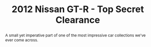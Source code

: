 ---
category: news
title: 2012 Nissan GT-R - Top Secret Clearance
abstract: A small yet imperative part of one of the most impressive car collections we've ever come across.
publishedDateTime: 2019-03-15T18:52:00Z
sourceUrl: http://www.superstreetonline.com/features/1903-2012-nissan-gt-r-top-secret-clearance/
type: article

provider:
  name: Super Street Online
  id: V_BBkCoRo_global
tags:
  - Autos

images: 
  - url: assets/images/2019/3/2012-Nissan-GT-R---Top-Secret-Clearance-1.jpg
    width: 2040
    height: 1360
    quality: 74
    title: 2012 Nissan GT R Top Secret V3 Rear Bumper
    attribution: 
    focalRegion:
      x1: 2040
      x2: 2040
      y1: 1360
      y2: 1360

---
